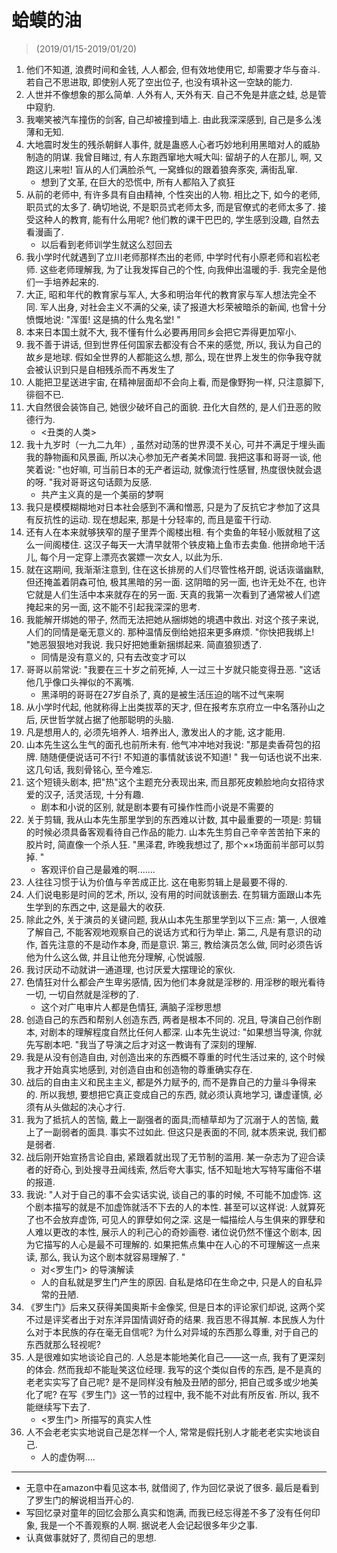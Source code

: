 # 蛤蟆的油


> (2019/01/15-2019/01/20)

1. 他们不知道, 浪费时间和金钱, 人人都会, 但有效地使用它, 却需要才华与奋斗. 若自己不思进取, 即使别人死了空出位子, 也没有填补这一空缺的能力. 
2. 人世并不像想象的那么简单. 人外有人, 天外有天. 自己不免是井底之蛙, 总是管中窥豹. 
3. 我嘲笑被汽车撞伤的剑客, 自己却被撞到墙上. 由此我深深感到, 自己是多么浅薄和无知. 
4. 大地震时发生的残杀朝鲜人事件, 就是蛊惑人心者巧妙地利用黑暗对人的威胁制造的阴谋.  我曾目睹过, 有人东跑西窜地大喊大叫: 留胡子的人在那儿, 啊, 又跑这儿来啦! 盲从的人们满脸杀气, 一窝蜂似的跟着狼奔豕突, 满街乱窜. 
    * 想到了文革, 在巨大的恐慌中, 所有人都陷入了疯狂
5. 从前的老师中, 有许多具有自由精神, 个性突出的人物. 相比之下, 如今的老师, 职员式的太多了. 确切地说, 不是职员式老师太多, 而是官僚式的老师太多了. 接受这种人的教育, 能有什么用呢? 他们教的课干巴巴的, 学生感到没趣, 自然去看漫画了. 
    * 以后看到老师训学生就这么怼回去
6. 我小学时代就遇到了立川老师那样杰出的老师, 中学时代有小原老师和岩松老师. 这些老师理解我, 为了让我发挥自己的个性, 向我伸出温暖的手. 我完全是他们一手培养起来的. 
7. 大正, 昭和年代的教育家与军人, 大多和明治年代的教育家与军人想法完全不同. 军人出身, 对社会主义不满的父亲, 读了报道大杉荣被暗杀的新闻, 也曾十分愤慨地说: "浑蛋! 这是搞的什么鬼名堂! " 
8. 本来日本国土就不大, 我不懂有什么必要再用同乡会把它弄得更加窄小. 
9. 我不善于讲话, 但到世界任何国家去都没有合不来的感觉, 所以, 我认为自己的故乡是地球.  假如全世界的人都能这么想, 那么, 现在世界上发生的你争我夺就会被认识到只是自相残杀而不再发生了
12. 人能把卫星送进宇宙, 在精神层面却不会向上看, 而是像野狗一样, 只注意脚下, 徘徊不已. 
13. 大自然很会装饰自己, 她很少破坏自己的面貌. 丑化大自然的, 是人们丑恶的败德行为. 
    * <丑类的人类>
14. 我十九岁时（一九二九年）, 虽然对动荡的世界漠不关心, 可并不满足于埋头画我的静物画和风景画, 所以决心参加无产者美术同盟. 我把这事和哥哥一谈, 他笑着说: "也好嘛, 可当前日本的无产者运动, 就像流行性感冒, 热度很快就会退的呀. "我对哥哥这句话颇为反感. 
    * 共产主义真的是一个美丽的梦啊
15. 我只是模模糊糊地对日本社会感到不满和憎恶, 只是为了反抗它才参加了这具有反抗性的运动.  现在想起来, 那是十分轻率的, 而且是蛮干行动. 
16. 还有人在本来就够狭窄的屋子里弄个阁楼出租. 有个卖鱼的年轻小贩就租了这么一间阁楼住. 这汉子每天一大清早就带个铁皮箱上鱼市去卖鱼. 他拼命地干活儿, 每个月一定穿上漂亮衣裳嫖一次女人, 以此为乐. 
17. 就在这期间, 我渐渐注意到, 住在这长排房的人们尽管性格开朗, 说话诙谐幽默, 但还掩盖着阴森可怕, 极其黑暗的另一面.  这阴暗的另一面, 也许无处不在, 也许它就是人们生活中本来就存在的另一面. 天真的我第一次看到了通常被人们遮掩起来的另一面, 这不能不引起我深深的思考. 
18. 我能解开绑她的带子, 然而无法把她从捆绑她的境遇中救出.  对这个孩子来说, 人们的同情是毫无意义的. 那种温情反倒给她招来更多麻烦.  "你快把我绑上! "她恶狠狠地对我说.  我只好把她重新捆绑起来. 简直狼狈透了. 
    * 同情是没有意义的, 只有去改变才可以
19. 哥哥以前常说: "我要在三十岁之前死掉, 人一过三十岁就只能变得丑恶. "这话他几乎像口头禅似的不离嘴. 
    * 黑泽明的哥哥在27岁自杀了, 真的是被生活压迫的喘不过气来啊
20. 从小学时代起, 他就称得上出类拔萃的天才, 但在报考东京府立一中名落孙山之后, 厌世哲学就占据了他那聪明的头脑. 
21. 凡是想用人的, 必须先培养人. 培养出人, 激发出人的才能, 这才能用. 
22. 山本先生这么生气的面孔也前所未有. 他气冲冲地对我说: "那是卖香荷包的招牌. 随随便便说话可不行! 不知道的事情就该说不知道! " 我一句话也说不出来.  这几句话, 我刻骨铭心, 至今难忘. 
23. 这个短镜头剧本, 把"热"这个主题充分表现出来, 而且那死皮赖脸地向女招待求爱的汉子, 活灵活现, 十分有趣. 
    * 剧本和小说的区别, 就是剧本要有可操作性而小说是不需要的
24. 关于剪辑, 我从山本先生那里学到的东西难以计数, 其中最重要的一项是: 剪辑的时候必须具备客观看待自己作品的能力.  山本先生剪自己辛辛苦苦拍下来的胶片时, 简直像一个杀人狂.  "黑泽君, 昨晚我想过了, 那个××场面前半部可以剪掉. "
    * 客观评价自己是最难的啊.......
25. 人往往习惯于认为价值与辛苦成正比. 这在电影剪辑上是最要不得的. 
26. 人们说电影是时间的艺术, 所以, 没有用的时间就该删去.  在剪辑方面跟山本先生学到的东西之中, 这是最大的收获. 
27. 除此之外, 关于演员的关键问题, 我从山本先生那里学到以下三点:  第一, 人很难了解自己, 不能客观地观察自己的说话方式和行为举止.  第二, 凡是有意识的动作, 首先注意的不是动作本身, 而是意识.  第三, 教给演员怎么做, 同时必须告诉他为什么这么做, 并且让他充分理解, 心悦诚服. 
28. 我讨厌动不动就讲一通道理, 也讨厌爱大摆理论的家伙. 
29. 色情狂对什么都会产生卑劣感情, 因为他们本身就是淫秽的. 用淫秽的眼光看待一切, 一切自然就是淫秽的了. 
    * 这个对广电审片人都是色情狂, 满脑子淫秽思想
30. 创造自己的东西和帮别人创造东西, 两者是根本不同的. 况且, 导演自己创作剧本, 对剧本的理解程度自然比任何人都深.  山本先生说过: "如果想当导演, 你就先写剧本吧. "我当了导演之后才对这一教诲有了深刻的理解. 
31. 我是从没有创造自由, 对创造出来的东西概不尊重的时代生活过来的, 这个时候我才开始真实地感到, 对创造自由和创造物的尊重确实存在. 
32. 战后的自由主义和民主主义, 都是外力赋予的, 而不是靠自己的力量斗争得来的. 所以我想, 要想把它真正变成自己的东西, 就必须认真地学习, 谦虚谨慎, 必须有从头做起的决心才行. 
33. 我为了抵抗人的苦恼, 戴上一副强者的面具;而植草却为了沉溺于人的苦恼, 戴上了一副弱者的面具. 事实不过如此. 但这只是表面的不同, 就本质来说, 我们都是弱者. 
34. 战后刚开始宣扬言论自由, 紧跟着就出现了无节制的滥用.  某一杂志为了迎合读者的好奇心, 到处搜寻丑闻线索, 然后夸大事实, 恬不知耻地大写特写庸俗不堪的报道. 
35. 我说: "人对于自己的事不会实话实说, 谈自己的事的时候, 不可能不加虚饰. 这个剧本描写的就是不加虚饰就活不下去的人的本性. 甚至可以这样说: 人就算死了也不会放弃虚饰, 可见人的罪孽如何之深. 这是一幅描绘人与生俱来的罪孽和人难以更改的本性, 展示人的利己心的奇妙画卷. 诸位说仍然不懂这个剧本, 因为它描写的人心是最不可理解的. 如果把焦点集中在人心的不可理解这一点来读, 那么, 我认为这个剧本就容易理解了. "
    * 对<罗生门> 的导演解读
    * 人的自私就是罗生门产生的原因. 自私是烙印在生命之中, 只是人的自私异常的丑陋.
36. 《罗生门》后来又获得美国奥斯卡金像奖, 但是日本的评论家们却说, 这两个奖不过是评奖者出于对东洋异国情调好奇的结果.  我百思不得其解.  本民族人为什么对于本民族的存在毫无自信呢? 为什么对异域的东西那么尊重, 对于自己的东西就那么轻视呢?  
38. 人是很难如实地谈论自己的.  人总是本能地美化自己——这一点, 我有了更深刻的体会. 然而我却不能耻笑这位经理.  我写的这个类似自传的东西, 是不是真的老老实实写了自己呢?  是不是同样没有触及丑陋的部分, 把自己或多或少地美化了呢?  在写《罗生门》这一节的过程中, 我不能不对此有所反省.  所以, 我不能继续写下去了. 
    * <罗生门> 所描写的真实人性
39. 人不会老老实实地说自己是怎样一个人, 常常是假托别人才能老老实实地谈自己. 
    * 人的虚伪啊....

--------

* 无意中在amazon中看见这本书, 就借阅了, 作为回忆录说了很多. 最后是看到了罗生门的解说相当开心的.
* 写回忆录对童年的回忆会那么真实和饱满, 而我已经忘得差不多了没有任何印象, 我是一个不善观察的人啊. 据说老人会记起很多年少之事. 
* 认真做事就好了, 贯彻自己的思想. 